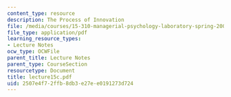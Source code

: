 ```yaml
---
content_type: resource
description: The Process of Innovation
file: /media/courses/15-310-managerial-psychology-laboratory-spring-2003/2507e4f72ffb8db3e27ee0191273d724_lecture15c.pdf
file_type: application/pdf
learning_resource_types:
- Lecture Notes
ocw_type: OCWFile
parent_title: Lecture Notes
parent_type: CourseSection
resourcetype: Document
title: lecture15c.pdf
uid: 2507e4f7-2ffb-8db3-e27e-e0191273d724
---
```

